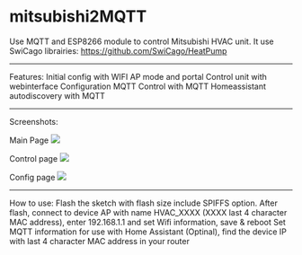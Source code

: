 # mitsubishi2MQTT
Use MQTT and  ESP8266 module to control Mitsubishi HVAC unit.
It use SwiCago librairies: https://github.com/SwiCago/HeatPump

***
Features:
Initial config with WIFI AP mode and portal
Control unit with webinterface
Configuration MQTT
Control with MQTT
Homeassistant autodiscovery with MQTT

***
Screenshots:

Main Page
![](https://github.com/gysmo38/mitsubishi2MQTT/blob/master/images/main_page.png)

Control page
![](https://github.com/gysmo38/mitsubishi2MQTT/blob/master/images/control_page.png)

Config page
![](https://github.com/gysmo38/mitsubishi2MQTT/blob/master/images/config_page.png)

***
How to use:
Flash the sketch with flash size include SPIFFS option.
After flash, connect to device AP with name HVAC_XXXX (XXXX last 4 character MAC address), enter 192.168.1.1 and set Wifi information, save & reboot
Set MQTT information for use with Home Assistant (Optinal), find the device IP with last 4 character MAC address in your router
